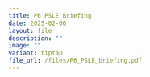 ```yaml
---
title: P6 PSLE Briefing
date: 2025-02-06
layout: file
description: ""
image: ""
variant: tiptap
file_url: /files/P6_PSLE_briefing.pdf
---
```

